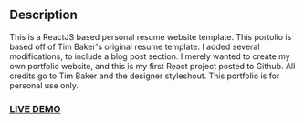 ## Description
This is a ReactJS based personal resume website template. This portolio is based off of Tim Baker's original resume template.  I added several modifications, to include a blog post section.  I merely wanted to create my own portfolio website, and this is my first React project posted to Github.  All credits go to Tim Baker and the designer styleshout.  This portfolio is for personal use only.


### <a href="https://www.kenreinersdev.com">LIVE DEMO</a> 
